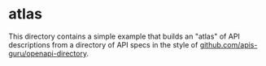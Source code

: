 # atlas

This directory contains a simple example that builds an "atlas" of API
descriptions from a directory of API specs in the style of
[github.com/apis-guru/openapi-directory](https://github.com/apis-guru/openapi-directory).
